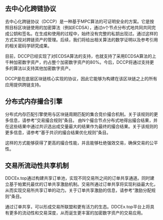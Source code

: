 ## 去中心化跨链协议

去中心化跨链协议（DCCP）是一种基于MPC算法的可证明安全的方案。它是按照目标区块链使用的加密算法（例如ECDSA），通过n个节点分布式地共同共同完成公钥和签名。在生成和使用的过程中，始终没有完整的私钥出现过。通过这样的方式实现对跨链资产的管理。后续，我们将给出相关算法的数学证明以及参考引用的相关密码学研究成果。

目前，DCCP已经实现了对ECDSA算法的支持，也就支持了采用ECDSA算法的上千种加密数字资产，约占整个加密数字资产的80%。今后，DCCP将通过支持更多的算法以支持其他加密数字资产。

DCCP是在底层区块链核心实现的协议，因此它能够为构建在该区块链之上的所有应用提供跨链支持。

## 分布式内存撮合引擎

分布式内存匹配引擎使用与区块链周期匹配的集合竞价撮合机制。关于该规则的更多信息，请参考“交易撮合规则”条目。
由N个撮合节点分布式地得出撮合结果，并在这些结果中通过共识选出成交量最大的结果作为最终的撮合结果。关于该规则的更多信息，请参考“基于共识的撮合结果优化规则”条目。

这样的方式能够获得了更高的撮合性能，并且能够杜绝强效交易，确保交易的公平性。

## 交易所流动性共享机制
DDCEx.top通过构建共享订单池，实现不同交易所之间的订单共享通道。同时建立基于帕累托最优的订单共享激励机制。交易所通过订单共享将实现利益最大化，从而实现交易所共享订单的动力。关于订单共享激励的信息，请参考“激励分配规则”条目。

通过订单共享，可以形成交易所联盟和更有活力的生态。DDCEx.top平台上将具有更多的流动性和交易深度，从而诞生更丰富的加密数字资产的交易应用。
